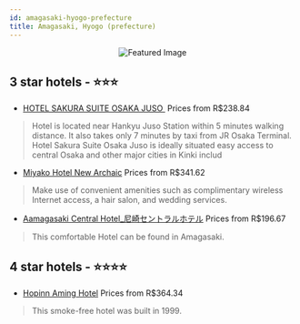 ```yaml
---
id: amagasaki-hyogo-prefecture
title: Amagasaki, Hyogo (prefecture)
---
```


<center><img src="https://i.travelapi.com/hotels/17000000/16180000/16174900/16174802/0bc4f990_z.jpg" alt="Featured Image" /></center>


##  3 star hotels - ⭐️⭐️⭐️

-    [HOTEL SAKURA SUITE OSAKA JUSO ](https://us.hurb.com/hotels/amagasaki/hotel-sakura-suite-osaka-juso-JNP-JP02639D?cmp=18055) Prices from R$238.84
   > Hotel is located near Hankyu Juso Station within 5 minutes walking distance. It also takes only 7 minutes by taxi from JR Osaka Terminal. Hotel Sakura Suite Osaka Juso is ideally situated easy access to central Osaka and other major cities in Kinki includ
-    [Miyako Hotel New Archaic](https://us.hurb.com/hotels/amagasaki/miyako-hotel-new-archaic-JNP-JP832385?cmp=18055) Prices from R$341.62
   > Make use of convenient amenities such as complimentary wireless Internet access, a hair salon, and wedding services.
-    [Aamagasaki Central Hotel_尼崎セントラルホテル](https://us.hurb.com/hotels/amagasaki/aamagasaki-central-hotel-ni-qi-sentoraruhoteru-JNP-JP153090?cmp=18055) Prices from R$196.67
   > This comfortable Hotel can be found in Amagasaki. 

##  4 star hotels - ⭐️⭐️⭐️⭐️

-    [Hopinn Aming Hotel](https://us.hurb.com/hotels/amagasaki/hopinn-aming-hotel-JNP-JP259790?cmp=18055) Prices from R$364.34
   > This smoke-free hotel was built in 1999.
